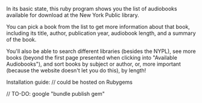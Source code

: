 In its basic state, this ruby program shows you the list of audiobooks available for download at the New York Public library.

You can pick a book from the list to get more information about that book, including its title, author, publication year, audiobook length, and a summary of the book.

You'll also be able to search different libraries (besides the NYPL), see more books (beyond the first page presented when clicking into "Available Audiobooks"), and sort books by subject or author, or, more important (because the website doesn't let you do this), by length!

Installation guide:
// could be hosted on Rubygems


// TO-DO: google "bundle publish gem"